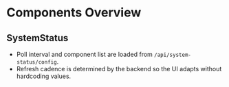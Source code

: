 # Components Overview

## SystemStatus
- Poll interval and component list are loaded from `/api/system-status/config`.
- Refresh cadence is determined by the backend so the UI adapts without hardcoding values.
